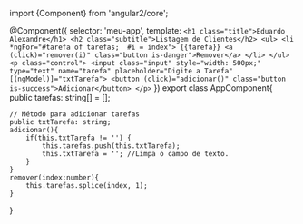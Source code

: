 import {Component} from 'angular2/core';

@Component({
    selector: 'meu-app',
    template: `
               <h1 class="title">Eduardo Alexandre</h1>
                <h2 class="subtitle">Listagem de Clientes</h2>
               <ul>
                     <li *ngFor="#tarefa of tarefas;  #i = index">
                        {{tarefa}} <a (click)="remover(i)" class="button is-danger">Remover</a>
                     </li>
               </ul> 
                <p class="control">
                <input class="input" style="width: 500px;" type="text" name="tarefa" placeholder="Digite a Tarefa" [(ngModel)]="txtTarefa">
                <button (click)="adicionar()" class="button is-success">Adicionar</button>
                </p>
    `
})
export class AppComponent{
    public tarefas: string[] = [];

    // Método para adicionar tarefas
    public txtTarefa: string;
    adicionar(){
        if(this.txtTarefa != '') {
            this.tarefas.push(this.txtTarefa);
            this.txtTarefa = ''; //Limpa o campo de texto.
        }
    }
    remover(index:number){
        this.tarefas.splice(index, 1);
    }
}